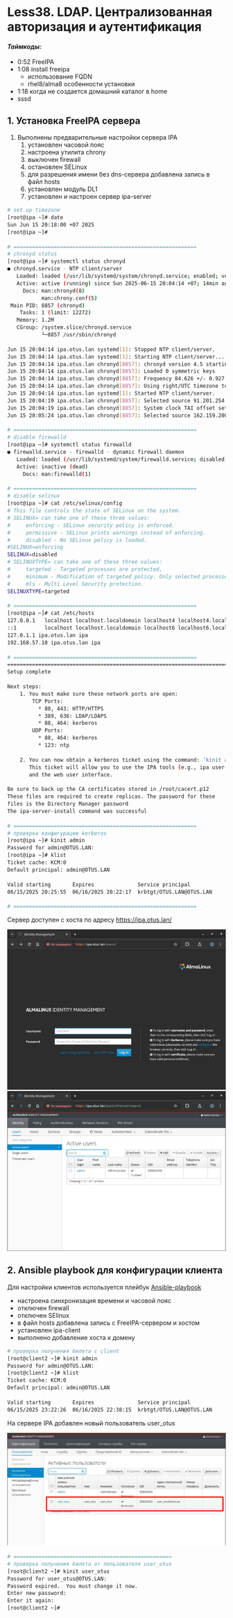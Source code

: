 # Less38. LDAP. Централизованная авторизация и аутентификация 

#### _Таймкоды:_
- 0:52 FreeIPA
- 1:08 install freeipa
    - использование FQDN
    - rhel8/alma8 особенности установки
- 1:18 когда не создается домашний каталог в home
- sssd


## 1. Установка FreeIPA сервера

  1. Выполнены предварительные настройки сервера IPA
     1. установлен часовой пояс
     2. настроена утилита chrony
     3. выключен firewall
     4. остановлен SELinux
     5. для разрешения имени без dns-сервера добавлена запись в файл hosts
     6. установлен модуль DL1
     7. установлен и настроен сервер ipa-server

```bash
# set up timezone
[root@ipa ~]# date
Sun Jun 15 20:18:00 +07 2025
[root@ipa ~]# 

# ===========================================================
# chronyd status
[root@ipa ~]# systemctl status chronyd
● chronyd.service - NTP client/server
   Loaded: loaded (/usr/lib/systemd/system/chronyd.service; enabled; vendor preset: enabled)
   Active: active (running) since Sun 2025-06-15 20:04:14 +07; 14min ago
     Docs: man:chronyd(8)
           man:chrony.conf(5)
 Main PID: 8857 (chronyd)
    Tasks: 1 (limit: 12272)
   Memory: 1.2M
   CGroup: /system.slice/chronyd.service
           └─8857 /usr/sbin/chronyd

Jun 15 20:04:14 ipa.otus.lan systemd[1]: Stopped NTP client/server.
Jun 15 20:04:14 ipa.otus.lan systemd[1]: Starting NTP client/server...
Jun 15 20:04:14 ipa.otus.lan chronyd[8857]: chronyd version 4.5 starting (+CMDMON +NTP +REFCLOCK +RTC +PRIVDROP +SCFILTER +SIGND +ASYNCDNS +NTS +SECH>
Jun 15 20:04:14 ipa.otus.lan chronyd[8857]: Loaded 0 symmetric keys
Jun 15 20:04:14 ipa.otus.lan chronyd[8857]: Frequency 84.626 +/- 0.927 ppm read from /var/lib/chrony/drift
Jun 15 20:04:14 ipa.otus.lan chronyd[8857]: Using right/UTC timezone to obtain leap second data
Jun 15 20:04:14 ipa.otus.lan systemd[1]: Started NTP client/server.
Jun 15 20:04:19 ipa.otus.lan chronyd[8857]: Selected source 91.201.254.110 (2.almalinux.pool.ntp.org)
Jun 15 20:04:19 ipa.otus.lan chronyd[8857]: System clock TAI offset set to 37 seconds
Jun 15 20:05:24 ipa.otus.lan chronyd[8857]: Selected source 162.159.200.123 (2.almalinux.pool.ntp.org)

# ===========================================================
# disable firewalld
[root@ipa ~]# systemctl status firewalld
● firewalld.service - firewalld - dynamic firewall daemon
   Loaded: loaded (/usr/lib/systemd/system/firewalld.service; disabled; vendor preset: enabled)
   Active: inactive (dead)
     Docs: man:firewalld(1)

# ===========================================================
# disable selinux
[root@ipa ~]# cat /etc/selinux/config
# This file controls the state of SELinux on the system.
# SELINUX= can take one of these three values:
#     enforcing - SELinux security policy is enforced.
#     permissive - SELinux prints warnings instead of enforcing.
#     disabled - No SELinux policy is loaded.
#SELINUX=enforcing
SELINUX=disabled
# SELINUXTYPE= can take one of these three values:
#     targeted - Targeted processes are protected,
#     minimum - Modification of targeted policy. Only selected processes are protected. 
#     mls - Multi Level Security protection.
SELINUXTYPE=targeted

# ===========================================================
[root@ipa ~]# cat /etc/hosts
127.0.0.1   localhost localhost.localdomain localhost4 localhost4.localdomain4
::1         localhost localhost.localdomain localhost6 localhost6.localdomain6
127.0.1.1 ipa.otus.lan ipa
192.168.57.10 ipa.otus.lan ipa

# ===========================================================
==============================================================================
Setup complete

Next steps:
	1. You must make sure these network ports are open:
		TCP Ports:
		  * 80, 443: HTTP/HTTPS
		  * 389, 636: LDAP/LDAPS
		  * 88, 464: kerberos
		UDP Ports:
		  * 88, 464: kerberos
		  * 123: ntp

	2. You can now obtain a kerberos ticket using the command: 'kinit admin'
	   This ticket will allow you to use the IPA tools (e.g., ipa user-add)
	   and the web user interface.

Be sure to back up the CA certificates stored in /root/cacert.p12
These files are required to create replicas. The password for these
files is the Directory Manager password
The ipa-server-install command was successful

# ===========================================================
# проверка конфигурации kerberos
[root@ipa ~]# kinit admin
Password for admin@OTUS.LAN: 
[root@ipa ~]# klist
Ticket cache: KCM:0
Default principal: admin@OTUS.LAN

Valid starting       Expires              Service principal
06/15/2025 20:25:55  06/16/2025 20:22:17  krbtgt/OTUS.LAN@OTUS.LAN

# ===========================================================

```
Сервер доступен с хоста по адресу https://ipa.otus.lan/

![screenshot1](../appendix/screenshot1_ipa.otus.lan.png)
![screenshot2](../appendix/screenshot2_ipa.otus.lan.png)


## 2. Ansible playbook для конфигурации клиента

Для настройки клиентов используется плейбук [Ansible-playbook](../vagrant38/ansible/provision.yml)
  - настроена синхронизация времени и часовой пояс
  - отключен firewall
  - отключен SElinux
  - в файл hosts добавлена запись с FreeIPA-сервером и хостом
  - установлен ipa-client
  - выполнено добавление хоста к домену


```bash
# проверка получения билета с client
[root@client2 ~]# kinit admin
Password for admin@OTUS.LAN: 
[root@client2 ~]# klist
Ticket cache: KCM:0
Default principal: admin@OTUS.LAN

Valid starting       Expires              Service principal
06/15/2025 23:22:26  06/16/2025 22:38:15  krbtgt/OTUS.LAN@OTUS.LAN
```
На сервере IPA добавлен новый пользователь user_otus

![screenshot3](../appendix/screenshot3_ipa.otus.lan.png)

```bash
# ===================================================
# проверка получения билета от пользователя user_otus
[root@client2 ~]# kinit user_otus
Password for user_otus@OTUS.LAN: 
Password expired.  You must change it now.
Enter new password: 
Enter it again: 
[root@client2 ~]# 

```
## 
